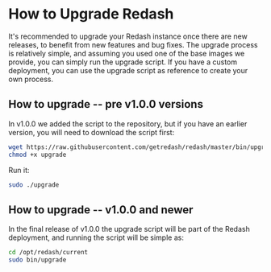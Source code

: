 # **How to Upgrade Redash**

It's recommended to upgrade your Redash instance once there are new releases, to benefit from new features and bug fixes. The upgrade process is relatively simple, and assuming you used one of the base images we provide, you can simply run the upgrade script. If you have a custom deployment, you can use the upgrade script as reference to create your own process.

## **How to upgrade -- pre v1.0.0 versions**

In v1.0.0 we added the script to the repository, but if you have an earlier version, you will need to download the script first:

```bash
wget https://raw.githubusercontent.com/getredash/redash/master/bin/upgrade
chmod +x upgrade
```

Run it:

```bash
sudo ./upgrade
```

## **How to upgrade -- v1.0.0 and newer**

In the final release of v1.0.0 the upgrade script will be part of the Redash deployment, and running the script will be simple as:

```bash
cd /opt/redash/current
sudo bin/upgrade
```
